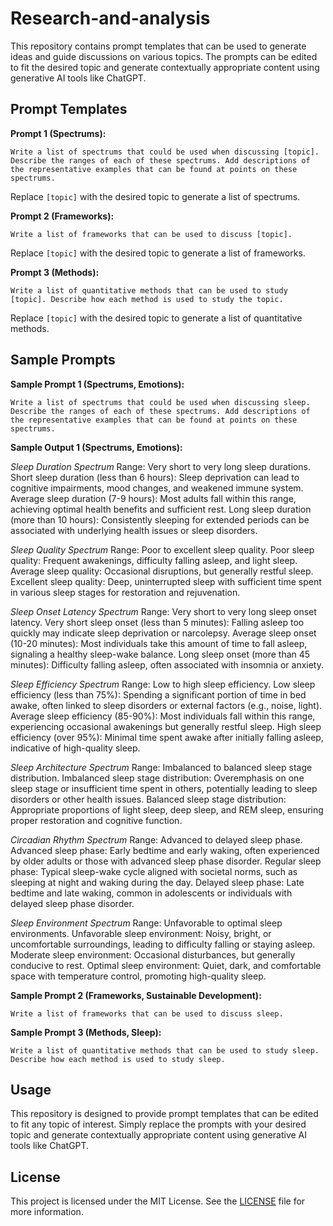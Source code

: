 # Research-and-analysis

This repository contains prompt templates that can be used to generate ideas and guide discussions on various topics. The prompts can be edited to fit the desired topic and generate contextually appropriate content using generative AI tools like ChatGPT.

## Prompt Templates

**Prompt 1 (Spectrums):**

```
Write a list of spectrums that could be used when discussing [topic]. Describe the ranges of each of these spectrums. Add descriptions of the representative examples that can be found at points on these spectrums.
```

Replace `[topic]` with the desired topic to generate a list of spectrums.

**Prompt 2 (Frameworks):**

```
Write a list of frameworks that can be used to discuss [topic].
```

Replace `[topic]` with the desired topic to generate a list of frameworks.

**Prompt 3 (Methods):**

```
Write a list of quantitative methods that can be used to study [topic]. Describe how each method is used to study the topic.
```

Replace `[topic]` with the desired topic to generate a list of quantitative methods.

## Sample Prompts

**Sample Prompt 1 (Spectrums, Emotions):**

```
Write a list of spectrums that could be used when discussing sleep. Describe the ranges of each of these spectrums. Add descriptions of the representative examples that can be found at points on these spectrums.
```

**Sample Output 1 (Spectrums, Emotions):**

_Sleep Duration Spectrum_
Range: Very short to very long sleep durations.
Short sleep duration (less than 6 hours): Sleep deprivation can lead to cognitive impairments, mood changes, and weakened immune system.
Average sleep duration (7-9 hours): Most adults fall within this range, achieving optimal health benefits and sufficient rest.
Long sleep duration (more than 10 hours): Consistently sleeping for extended periods can be associated with underlying health issues or sleep disorders.

_Sleep Quality Spectrum_
Range: Poor to excellent sleep quality.
Poor sleep quality: Frequent awakenings, difficulty falling asleep, and light sleep.
Average sleep quality: Occasional disruptions, but generally restful sleep.
Excellent sleep quality: Deep, uninterrupted sleep with sufficient time spent in various sleep stages for restoration and rejuvenation.

_Sleep Onset Latency Spectrum_
Range: Very short to very long sleep onset latency.
Very short sleep onset (less than 5 minutes): Falling asleep too quickly may indicate sleep deprivation or narcolepsy.
Average sleep onset (10-20 minutes): Most individuals take this amount of time to fall asleep, signaling a healthy sleep-wake balance.
Long sleep onset (more than 45 minutes): Difficulty falling asleep, often associated with insomnia or anxiety.

_Sleep Efficiency Spectrum_
Range: Low to high sleep efficiency.
Low sleep efficiency (less than 75%): Spending a significant portion of time in bed awake, often linked to sleep disorders or external factors (e.g., noise, light).
Average sleep efficiency (85-90%): Most individuals fall within this range, experiencing occasional awakenings but generally restful sleep.
High sleep efficiency (over 95%): Minimal time spent awake after initially falling asleep, indicative of high-quality sleep.

_Sleep Architecture Spectrum_
Range: Imbalanced to balanced sleep stage distribution.
Imbalanced sleep stage distribution: Overemphasis on one sleep stage or insufficient time spent in others, potentially leading to sleep disorders or other health issues.
Balanced sleep stage distribution: Appropriate proportions of light sleep, deep sleep, and REM sleep, ensuring proper restoration and cognitive function.

_Circadian Rhythm Spectrum_
Range: Advanced to delayed sleep phase.
Advanced sleep phase: Early bedtime and early waking, often experienced by older adults or those with advanced sleep phase disorder.
Regular sleep phase: Typical sleep-wake cycle aligned with societal norms, such as sleeping at night and waking during the day.
Delayed sleep phase: Late bedtime and late waking, common in adolescents or individuals with delayed sleep phase disorder.

_Sleep Environment Spectrum_
Range: Unfavorable to optimal sleep environments.
Unfavorable sleep environment: Noisy, bright, or uncomfortable surroundings, leading to difficulty falling or staying asleep.
Moderate sleep environment: Occasional disturbances, but generally conducive to rest.
Optimal sleep environment: Quiet, dark, and comfortable space with temperature control, promoting high-quality sleep.

**Sample Prompt 2 (Frameworks, Sustainable Development):**

```
Write a list of frameworks that can be used to discuss sleep.
```

**Sample Prompt 3 (Methods, Sleep):**

```
Write a list of quantitative methods that can be used to study sleep. Describe how each method is used to study sleep.
```

## Usage

This repository is designed to provide prompt templates that can be edited to fit any topic of interest. Simply replace the prompts with your desired topic and generate contextually appropriate content using generative AI tools like ChatGPT.

## License

This project is licensed under the MIT License. See the [LICENSE](LICENSE) file for more information.
